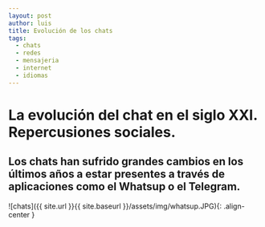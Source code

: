 ```yaml
---
layout: post
author: luis
title: Evolución de los chats
tags:
  - chats
  - redes
  - mensajeria
  - internet
  - idiomas
---
```


# La evolución del chat en el siglo XXI. Repercusiones sociales.

## Los chats han sufrido grandes cambios en los últimos años a estar presentes a través de aplicaciones como el Whatsup o el Telegram.

![chats]({{ site.url }}{{ site.baseurl }}/assets/img/whatsup.JPG){: .align-center }

